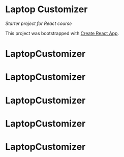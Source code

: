 # Laptop Customizer
_Starter project for React course_

This project was bootstrapped with [Create React App](https://github.com/facebook/create-react-app).
# LaptopCustomizer
# LaptopCustomizer
# LaptopCustomizer
# LaptopCustomizer
# LaptopCustomizer
